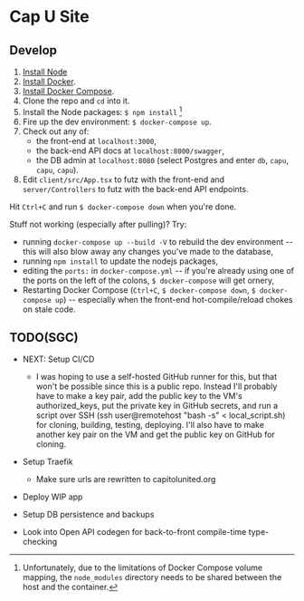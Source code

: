 # Cap U Site

## Develop

1. [Install Node](https://nodejs.org/en/)
1. [Install Docker](https://docs.docker.com/engine/install/).
2. [Install Docker Compose](https://docs.docker.com/compose/install/).
3. Clone the repo and `cd` into it.
4. Install the Node packages: `$ npm install` [^1]
5. Fire up the dev environment: `$ docker-compose up`.
6. Check out any of: 
   * the front-end at `localhost:3000`, 
   * the back-end API docs at `localhost:8000/swagger`,
   * the DB admin at `localhost:8080` (select Postgres and enter `db`, `capu`, `capu`, `capu`).
7. Edit `client/src/App.tsx` to futz with the front-end and `server/Controllers` to futz with the back-end API endpoints.

Hit `Ctrl+C` and run `$ docker-compose down` when you're done.

Stuff not working (especially after pulling)? Try:

* running `docker-compose up --build -V` to rebuild the dev environment -- this will also blow away any changes you've made to the database,
* running `npm install` to update the nodejs packages,
* editing the `ports:` in `docker-compose.yml` -- if you're already using one of the ports on the left of the colons, `$ docker-compose` will get ornery,
* Restarting Docker Compose (`Ctrl+C`, `$ docker-compose down`, `$ docker-compose up`) -- especially when the front-end hot-compile/reload chokes on stale code.

[^1]: Unfortunately, due to the limitations of Docker Compose volume mapping, the `node_modules` directory needs to be shared between the host and the container.

## TODO(SGC)

* NEXT: Setup CI/CD
  * I was hoping to use a self-hosted GitHub runner for this, but that won't be possible since this is a public repo. Instead I'll probably have to make a key pair, add the public key to the VM's authorized_keys, put the private key in GitHub secrets, and run a script over SSH (ssh user@remotehost "bash -s" < local_script.sh) for cloning, building, testing, deploying. I'll also have to make another key pair on the VM and get the public key on GitHub for cloning.

* Setup Traefik
  * Make sure urls are rewritten to capitolunited.org
* Deploy WIP app
* Setup DB persistence and backups
* Look into Open API codegen for back-to-front compile-time type-checking